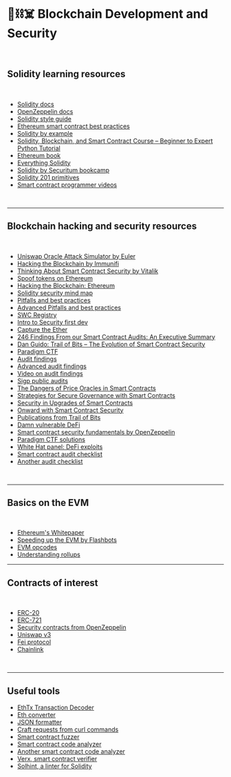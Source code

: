 # 🧱⛓☠️ Blockchain Development and Security

<br>

## Solidity learning resources

<br>

* [Solidity docs](https://docs.soliditylang.org/en/v0.8.12/)
* [OpenZeppelin docs](https://docs.openzeppelin.com/)
* [Solidity style guide](https://docs.soliditylang.org/en/latest/style-guide.html)
* [Ethereum smart contract best practices](https://consensys.github.io/smart-contract-best-practices/)
* [Solidity by example](https://solidity-by-example.org/)
* [Solidity, Blockchain, and Smart Contract Course – Beginner to Expert Python Tutorial](https://www.youtube.com/watch?v=M576WGiDBdQ)
* [Ethereum book ](https://github.com/ethereumbook/ethereumbook)
* [Everything Solidity](https://github.com/x676f64/secureum-mind_map/blob/master/2.%20Solidity%20101.md)
* [Solidity by Securitum bookcamp](https://www.youtube.com/watch?v=5eLqFac5Tkg)
* [Solidity 201 primitives](https://github.com/x676f64/secureum-mind_map/blob/master/3.%20Solidity%20201.md)
* [Smart contract programmer videos](https://www.youtube.com/channel/UCJWh7F3AFyQ_x01VKzr9eyA/videos)



<br>

----

## Blockchain hacking and security resources

<br>


* [Uniswap Oracle Attack Simulator by Euler](https://blog.euler.finance/uniswap-oracle-attack-simulator-42d18adf65af)
* [Hacking the Blockchain by Immunifi](https://medium.com/immunefi/hacking-the-blockchain-an-ultimate-guide-4f34b33c6e8b)
* [Thinking About Smart Contract Security by Vitalik](https://blog.ethereum.org/2016/06/19/thinking-smart-contract-security/)
* [Spoof tokens on Ethereum](https://medium.com/etherscan-blog/spoof-tokens-on-ethereum-c2ad882d9cf6)
* [Hacking the Blockchain: Ethereum](https://medium.com/immunefi/hacking-the-blockchain-an-ultimate-guide-4f34b33c6e8b)
* [Solidity security mind map](https://github.com/x676f64/secureum-mind_map)
* [Pitfalls and best practices](https://github.com/x676f64/secureum-mind_map/blob/master/4.%20Pitfalls%20and%20Best%20Practices%20101.md)
* [Advanced Pitfalls and best practices](https://github.com/x676f64/secureum-mind_map/blob/master/5.%20Pitfalls%20and%20Best%20Practices%20201.md)
* [SWC Registry](https://swcregistry.io/)
* [Intro to Security first dev](https://www.youtube.com/watch?v=72K57I9yvyI)
* [Capture the Ether](https://capturetheether.com/)
* [246 Findings From our Smart Contract Audits: An Executive Summary](https://blog.trailofbits.com/2019/08/08/246-findings-from-our-smart-contract-audits-an-executive-summary/)
* [Dan Guido: Trail of Bits – The Evolution of Smart Contract Security](https://www.youtube.com/watch?v=fOkQuNzVn_Q)
* [Paradigm CTF](https://github.com/paradigm-operations/paradigm-ctf-2021)
* [Audit findings](https://github.com/x676f64/secureum-mind_map/blob/master/7.%20Audit%20Findings%20101.md)
* [Advanced audit findings](https://github.com/x676f64/secureum-mind_map/blob/master/8.%20Audit%20Findings%20201.md)
* [Video on audit findings](https://www.youtube.com/watch?v=SromSImIpHE)
* [Sigp public audits](https://github.com/sigp/public-audits)
* [The Dangers of Price Oracles in Smart Contracts](https://www.youtube.com/watch?v=YGO7nzpXCeA&list=PLdJRkA9gCKOONBSlcifqLig_ZTyG_YLqz&index=5)
* [Strategies for Secure Governance with Smart Contracts](https://www.youtube.com/watch?v=GbDAmMdmh8Q&list=PLdJRkA9gCKOONBSlcifqLig_ZTyG_YLqz&index=6)
* [Security in Upgrades of Smart Contracts](https://www.youtube.com/watch?v=5WE6PEc305w&list=PLdJRkA9gCKOONBSlcifqLig_ZTyG_YLqz&index=7)
* [Onward with Smart Contract Security](https://www.youtube.com/watch?v=RipXdV7vygs&list=PLdJRkA9gCKOONBSlcifqLig_ZTyG_YLqz&index=8)
* [Publications from Trail of Bits](https://github.com/trailofbits/publications#blockchain)
* [Damn vulnerable DeFi](https://www.damnvulnerabledefi.xyz/)
* [Smart contract security fundamentals by OpenZeppelin](https://www.youtube.com/playlist?list=PLBy3Qkuapv_7R1ZI_Cs2NOFn7ZTaNWY6G)
* [Paradigm CTF solutions](https://cmichel.io/paradigm-ctf-2021-solutions/)
* [White Hat panel: DeFi exploits](https://www.youtube.com/watch?v=Df2zzfoTfMc)
* [Smart contract audit checklist](https://consensys.net/diligence/blog/2019/09/how-to-prepare-for-a-smart-contract-audit/)
* [Another audit checklist](https://github.com/nascentxyz/simple-security-toolkit)


<br>


---

## Basics on the EVM

<br>

* [Ethereum's Whitepaper](https://ethereum.org/en/whitepaper/)
* [Speeding up the EVM by Flashbots](https://writings.flashbots.net/research/speeding-up-evm-part-1/)
* [EVM opcodes](https://github.com/crytic/evm-opcodes)
* [Understanding rollups](https://barnabe.substack.com/p/understanding-rollup-economics-from?s=r)


---

## Contracts of interest

<br>

* [ERC-20](https://github.com/OpenZeppelin/openzeppelin-contracts/blob/master/contracts/token/ERC20/ERC20.sol)
* [ERC-721](https://github.com/OpenZeppelin/openzeppelin-contracts/blob/master/contracts/token/ERC721/ERC721.sol)
* [Security contracts from OpenZeppelin](https://github.com/OpenZeppelin/openzeppelin-contracts/tree/master/contracts/security)
* [Uniswap v3](https://github.com/Uniswap/v3-core/tree/main/contracts)
* [Fei protocol](https://github.com/fei-protocol/fei-protocol-core/tree/master/contracts)
* [Chainlink](https://github.com/smartcontractkit/chainlink/tree/develop/contracts/src/v0.4)



<br>

---

## Useful tools

* [EthTx Transaction Decoder](https://ethtx.info/)
* [Eth converter](https://eth-converter.com/)
* [JSON formatter](https://jsonformatter.curiousconcept.com/)
* [Craft requests from curl commands](https://reqbin.com/)
* [Smart contract fuzzer](https://github.com/crytic/echidna)
* [Smart contract code analyzer](https://github.com/crytic/slither)
* [Another smart contract code analyzer](https://github.com/ConsenSys/mythril)
* [Verx, smart contract verifier](http://verx.ch/)
* [Solhint, a linter for Solidity](https://github.com/protofire/solhint)
